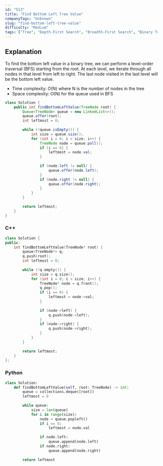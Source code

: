 ```yaml
---
id: "513"
title: "Find Bottom Left Tree Value"
companyTags: "Unknown"
slug: "find-bottom-left-tree-value"
difficulty: "Medium"
tags: ["Tree", "Depth-First Search", "Breadth-First Search", "Binary Tree"]
---
```


## Explanation
To find the bottom left value in a binary tree, we can perform a level-order traversal (BFS) starting from the root. At each level, we iterate through all nodes in that level from left to right. The last node visited in the last level will be the bottom left value.

- Time complexity: O(N) where N is the number of nodes in the tree
- Space complexity: O(N) for the queue used in BFS
```java
class Solution {
    public int findBottomLeftValue(TreeNode root) {
        Queue<TreeNode> queue = new LinkedList<>();
        queue.offer(root);
        int leftmost = 0;
        
        while (!queue.isEmpty()) {
            int size = queue.size();
            for (int i = 0; i < size; i++) {
                TreeNode node = queue.poll();
                if (i == 0) {
                    leftmost = node.val;
                }
                
                if (node.left != null) {
                    queue.offer(node.left);
                }
                if (node.right != null) {
                    queue.offer(node.right);
                }
            }
        }
        
        return leftmost;
    }
}
```

### C++
```cpp
class Solution {
public:
    int findBottomLeftValue(TreeNode* root) {
        queue<TreeNode*> q;
        q.push(root);
        int leftmost = 0;
        
        while (!q.empty()) {
            int size = q.size();
            for (int i = 0; i < size; i++) {
                TreeNode* node = q.front();
                q.pop();
                if (i == 0) {
                    leftmost = node->val;
                }
                
                if (node->left) {
                    q.push(node->left);
                }
                if (node->right) {
                    q.push(node->right);
                }
            }
        }
        
        return leftmost;
    }
};
```

### Python
```python
class Solution:
    def findBottomLeftValue(self, root: TreeNode) -> int:
        queue = collections.deque([root])
        leftmost = 0
        
        while queue:
            size = len(queue)
            for i in range(size):
                node = queue.popleft()
                if i == 0:
                    leftmost = node.val
                
                if node.left:
                    queue.append(node.left)
                if node.right:
                    queue.append(node.right)
        
        return leftmost
```